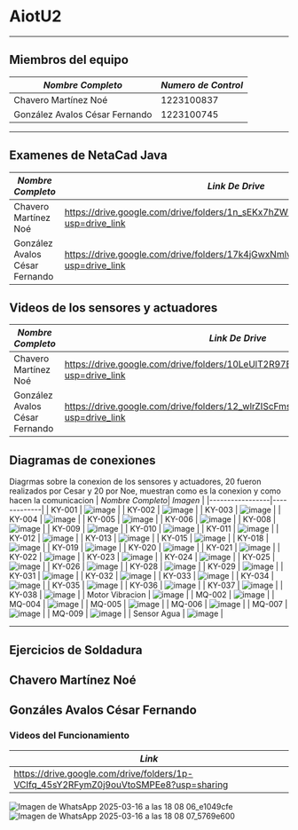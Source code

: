 # AiotU2
---

## Miembros del equipo

| *Nombre Completo*| *Numero de Control* |
|-----------------|-------------|
| Chavero Martínez Noé | 1223100837 |
| González Avalos César Fernando | 1223100745 |
---
## Examenes de NetaCad Java 

| *Nombre Completo*| *Link De Drive* |
|-----------------|-------------|
| Chavero Martínez Noé | https://drive.google.com/drive/folders/1n_sEKx7hZWxR6g3PFYZjZ4YQf73FfA5r?usp=drive_link |
| González Avalos César Fernando | https://drive.google.com/drive/folders/17k4jGwxNmlvHYj73x6jZMTZkGvcgYa8z?usp=drive_link |

## Videos de los sensores y actuadores

| *Nombre Completo*| *Link De Drive* |
|-----------------|-------------|
| Chavero Martínez Noé | https://drive.google.com/drive/folders/10LeUlT2R97Bu0VkUGmMCXeduIc6hicku?usp=drive_link |
| González Avalos César Fernando | https://drive.google.com/drive/folders/12_wlrZIScFmsFvnakPPstHLy9Z_8bw9u?usp=drive_link |

## Diagramas de conexiones
Diagrmas sobre la conexion de los sensores y actuadores, 20 fueron realizados por Cesar y 20 por Noe, muestran como es la conexion y como hacen
la comunicacion
| *Nombre Completo*| *Imagen* |
|-----------------|-------------|
| KY-001 | ![image](https://github.com/user-attachments/assets/a08aaa76-7095-465f-938f-60ee57ef63e0) |
| KY-002 | ![image](https://github.com/user-attachments/assets/a2f07f85-f9d3-4082-9ec7-53f06dd2a09d) |
| KY-003 | ![image](https://github.com/user-attachments/assets/2d65dc43-37b6-4ae0-b655-3ec2ccd54590) |
| KY-004 | ![image](https://github.com/user-attachments/assets/b3f47d27-6b06-4adb-9e9d-b2f395099188) |
| KY-005 | ![image](https://github.com/user-attachments/assets/cbf6d0c5-91a9-418c-9e1e-ede4ac21f809) |
| KY-006 | ![image](https://github.com/user-attachments/assets/b53dcfc9-8efc-45b6-8b8f-b379b3141be7) |
| KY-008 | ![image](https://github.com/user-attachments/assets/e5082400-9694-4c21-94c9-eac734249fd6) |
| KY-009 | ![image](https://github.com/user-attachments/assets/6495cd3f-128f-4ab7-92ec-801e8951034a) |
| KY-010 | ![image](https://github.com/user-attachments/assets/1741d439-feb3-42a0-8c28-26306577de5b) |
| KY-011 | ![image](https://github.com/user-attachments/assets/f7a53760-cfb5-4cfa-abdd-a4f1b1e53e4b) |
| KY-012 | ![image](https://github.com/user-attachments/assets/ee805141-18fc-4e83-91fc-54133c54746d) |
| KY-013 | ![image](https://github.com/user-attachments/assets/ee6da283-55be-4396-9444-557e8fbf1b1d) |
| KY-015 | ![image](https://github.com/user-attachments/assets/a255743a-655d-4733-bf97-30c322845f79) |
| KY-018 | ![image](https://github.com/user-attachments/assets/7d6b651a-7987-4b83-85d5-e408189070a9) |
| KY-019 | ![image](https://github.com/user-attachments/assets/40ee0ab3-696e-41e2-bb8a-33cf33dca699) |
| KY-020 | ![image](https://github.com/user-attachments/assets/963b5f29-343a-4804-a381-14c4e67ea9f7) |
| KY-021 | ![image](https://github.com/user-attachments/assets/932bace0-4e59-4f7c-9fed-f384ce409f70) |
| KY-022 | ![image](https://github.com/user-attachments/assets/1aae15b8-df8d-4ae3-b5fb-79357965986d) |
| KY-023 | ![image](https://github.com/user-attachments/assets/54774244-4b58-465e-a339-014be9b8380e) |
| KY-024 | ![image](https://github.com/user-attachments/assets/5861a1c4-3a61-49e7-8f7e-4a9672ad8320) |
| KY-025 | ![image](https://github.com/user-attachments/assets/cd894d11-3602-45c4-a25e-8698a256a789) |
| KY-026 | ![image](https://github.com/user-attachments/assets/691dea2a-2210-44e4-9f7c-11933cd1b4d7) |
| KY-028 | ![image](https://github.com/user-attachments/assets/59cbf6e6-2847-4745-afda-d3d174a1a322) |
| KY-029 | ![image](https://github.com/user-attachments/assets/68487f02-93af-4257-b9ff-558dd78da153) |
| KY-031 | ![image](https://github.com/user-attachments/assets/cd2f3fc2-c157-46c5-b164-848ee8812732) |
| KY-032 | ![image](https://github.com/user-attachments/assets/57536673-4468-4e0a-b46d-c208624cdd17) |
| KY-033 | ![image](https://github.com/user-attachments/assets/f581c61a-69b0-40f7-b3a9-679463311119) |
| KY-034 | ![image](https://github.com/user-attachments/assets/512322de-a7f2-4fab-9f39-abfbbc6b95b9) |
| KY-035 | ![image](https://github.com/user-attachments/assets/f1a7e248-e452-4cab-ac6f-a399fa1093de) |
| KY-036 | ![image](https://github.com/user-attachments/assets/fd68ce91-3322-4235-b3cc-25fcfcb60461) |
| KY-037 | ![image](https://github.com/user-attachments/assets/2e9d8a9c-2c0a-4b4f-b086-cfbbb56aa467) |
| KY-038 | ![image](https://github.com/user-attachments/assets/81445c84-ee06-46d1-be35-46ef71d258b6) |
| Motor Vibracion | ![image](https://github.com/user-attachments/assets/74a8fce4-0337-42aa-a496-9439243f20ca) |
| MQ-002 | ![image](https://github.com/user-attachments/assets/e8a92611-1fbb-44a4-bf7c-88cccf5f21c8) |
| MQ-004 | ![image](https://github.com/user-attachments/assets/1c9564dd-6304-4cc0-a032-cd6243967034) |
| MQ-005 | ![image](https://github.com/user-attachments/assets/0e18976c-2ed6-4f7e-a5b0-95ed7cf7d592) |
| MQ-006 | ![image](https://github.com/user-attachments/assets/84d11f66-aee8-45c0-b063-e84b13ec72d9) |
| MQ-007 | ![image](https://github.com/user-attachments/assets/b1d4d381-fa48-4b9a-9a10-2116230b987d) |
| MQ-009 | ![image](https://github.com/user-attachments/assets/344e1f7d-b738-4663-b40d-f7ccd6734aa0) |
| Sensor Agua | ![image](https://github.com/user-attachments/assets/07f676db-f0b9-4d59-ba28-79777741c9d8) |

---
## Ejercicios de Soldadura
## Chavero Martínez Noé


## Gonzáles Avalos César Fernando
### Videos del Funcionamiento
| *Link* |
|-----------------|
| https://drive.google.com/drive/folders/1p-VCIfq_45sY2RFymZ0j9ouVtoSMPEe8?usp=sharing |

![Imagen de WhatsApp 2025-03-16 a las 18 08 06_e1049cfe](https://github.com/user-attachments/assets/1e8263d4-f952-4b3a-903a-f6bc9f87dce1)
![Imagen de WhatsApp 2025-03-16 a las 18 08 07_5769e600](https://github.com/user-attachments/assets/9d35d2e0-485a-41bf-addc-046bd1cc698d)


